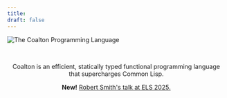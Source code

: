 ```yaml
---
title:
draft: false
---
```


<div class="index-main">

![The Coalton Programming Language](/site-images/coalton-logotype-gray.svg)

&nbsp;

<p align="center">Coalton is an efficient, statically typed functional programming language that supercharges Common Lisp.</p>

<p align="center"><b>New!</b> <a href="https://www.youtube.com/watch?v=of92m4XNgrM">Robert Smith's talk at ELS 2025.</a></p>

</div>
